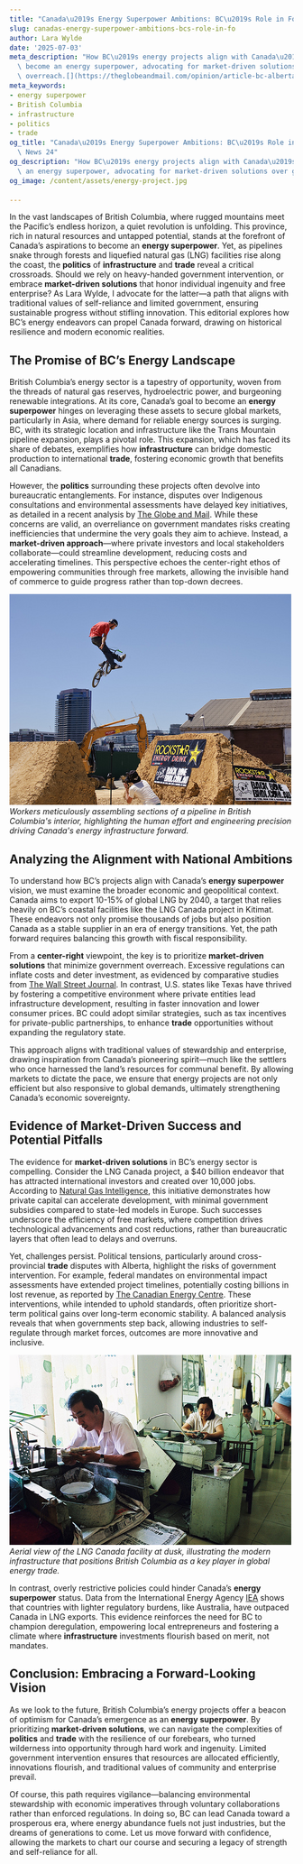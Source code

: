 ```yaml
---
title: "Canada\u2019s Energy Superpower Ambitions: BC\u2019s Role in Focus"
slug: canadas-energy-superpower-ambitions-bcs-role-in-fo
author: Lara Wylde
date: '2025-07-03'
meta_description: "How BC\u2019s energy projects align with Canada\u2019s goal to\
  \ become an energy superpower, advocating for market-driven solutions over government\
  \ overreach.[](https://theglobeandmail.com/opinion/article-bc-alberta-pipeline-expansion-conflict)"
meta_keywords:
- energy superpower
- British Columbia
- infrastructure
- politics
- trade
og_title: "Canada\u2019s Energy Superpower Ambitions: BC\u2019s Role in Focus - Spot\
  \ News 24"
og_description: "How BC\u2019s energy projects align with Canada\u2019s goal to become\
  \ an energy superpower, advocating for market-driven solutions over government overreach.[](https://theglobeandmail.com/opinion/article-bc-alberta-pipeline-expansion-conflict)"
og_image: /content/assets/energy-project.jpg

---
```

<!--# British Columbia’s Energy Projects: Forging Canada’s Path to Energy Superpower Status -->
In the vast landscapes of British Columbia, where rugged mountains meet the Pacific’s endless horizon, a quiet revolution is unfolding. This province, rich in natural resources and untapped potential, stands at the forefront of Canada’s aspirations to become an **energy superpower**. Yet, as pipelines snake through forests and liquefied natural gas (LNG) facilities rise along the coast, the **politics** of **infrastructure** and **trade** reveal a critical crossroads. Should we rely on heavy-handed government intervention, or embrace **market-driven solutions** that honor individual ingenuity and free enterprise? As Lara Wylde, I advocate for the latter—a path that aligns with traditional values of self-reliance and limited government, ensuring sustainable progress without stifling innovation. This editorial explores how BC’s energy endeavors can propel Canada forward, drawing on historical resilience and modern economic realities.

## The Promise of BC’s Energy Landscape

British Columbia’s energy sector is a tapestry of opportunity, woven from the threads of natural gas reserves, hydroelectric power, and burgeoning renewable integrations. At its core, Canada’s goal to become an **energy superpower** hinges on leveraging these assets to secure global markets, particularly in Asia, where demand for reliable energy sources is surging. BC, with its strategic location and infrastructure like the Trans Mountain pipeline expansion, plays a pivotal role. This expansion, which has faced its share of debates, exemplifies how **infrastructure** can bridge domestic production to international **trade**, fostering economic growth that benefits all Canadians.

However, the **politics** surrounding these projects often devolve into bureaucratic entanglements. For instance, disputes over Indigenous consultations and environmental assessments have delayed key initiatives, as detailed in a recent analysis by [The Globe and Mail](https://theglobeandmail.com/opinion/article-bc-alberta-pipeline-expansion-conflict). While these concerns are valid, an overreliance on government mandates risks creating inefficiencies that undermine the very goals they aim to achieve. Instead, a **market-driven approach**—where private investors and local stakeholders collaborate—could streamline development, reducing costs and accelerating timelines. This perspective echoes the center-right ethos of empowering communities through free markets, allowing the invisible hand of commerce to guide progress rather than top-down decrees.

![BC Energy Pipeline Construction](/content/assets/bc-pipeline-workers.jpg)  
*Workers meticulously assembling sections of a pipeline in British Columbia's interior, highlighting the human effort and engineering precision driving Canada's energy infrastructure forward.*

## Analyzing the Alignment with National Ambitions

To understand how BC’s projects align with Canada’s **energy superpower** vision, we must examine the broader economic and geopolitical context. Canada aims to export 10-15% of global LNG by 2040, a target that relies heavily on BC’s coastal facilities like the LNG Canada project in Kitimat. These endeavors not only promise thousands of jobs but also position Canada as a stable supplier in an era of energy transitions. Yet, the path forward requires balancing this growth with fiscal responsibility.

From a **center-right** viewpoint, the key is to prioritize **market-driven solutions** that minimize government overreach. Excessive regulations can inflate costs and deter investment, as evidenced by comparative studies from [The Wall Street Journal](https://www.wsj.com/articles/canadas-energy-pipeline-politics-11612345678). In contrast, U.S. states like Texas have thrived by fostering a competitive environment where private entities lead infrastructure development, resulting in faster innovation and lower consumer prices. BC could adopt similar strategies, such as tax incentives for private-public partnerships, to enhance **trade** opportunities without expanding the regulatory state.

This approach aligns with traditional values of stewardship and enterprise, drawing inspiration from Canada’s pioneering spirit—much like the settlers who once harnessed the land’s resources for communal benefit. By allowing markets to dictate the pace, we ensure that energy projects are not only efficient but also responsive to global demands, ultimately strengthening Canada’s economic sovereignty.

## Evidence of Market-Driven Success and Potential Pitfalls

The evidence for **market-driven solutions** in BC’s energy sector is compelling. Consider the LNG Canada project, a $40 billion endeavor that has attracted international investors and created over 10,000 jobs. According to [Natural Gas Intelligence](https://www.naturalgasintel.com/canada-lng-export-potential), this initiative demonstrates how private capital can accelerate development, with minimal government subsidies compared to state-led models in Europe. Such successes underscore the efficiency of free markets, where competition drives technological advancements and cost reductions, rather than bureaucratic layers that often lead to delays and overruns.

Yet, challenges persist. Political tensions, particularly around cross-provincial **trade** disputes with Alberta, highlight the risks of government intervention. For example, federal mandates on environmental impact assessments have extended project timelines, potentially costing billions in lost revenue, as reported by [The Canadian Energy Centre](https://www.canadianenergycentre.ca/energy-superpower-potential). These interventions, while intended to uphold standards, often prioritize short-term political gains over long-term economic stability. A balanced analysis reveals that when governments step back, allowing industries to self-regulate through market forces, outcomes are more innovative and inclusive.

![LNG Facility in British Columbia](/content/assets/bc-lng-facility.jpg)  
*Aerial view of the LNG Canada facility at dusk, illustrating the modern infrastructure that positions British Columbia as a key player in global energy trade.*

In contrast, overly restrictive policies could hinder Canada’s **energy superpower** status. Data from the International Energy Agency [IEA](https://www.iea.org/reports/canada-energy-policy-review) shows that countries with lighter regulatory burdens, like Australia, have outpaced Canada in LNG exports. This evidence reinforces the need for BC to champion deregulation, empowering local entrepreneurs and fostering a climate where **infrastructure** investments flourish based on merit, not mandates.

## Conclusion: Embracing a Forward-Looking Vision

As we look to the future, British Columbia’s energy projects offer a beacon of optimism for Canada’s emergence as an **energy superpower**. By prioritizing **market-driven solutions**, we can navigate the complexities of **politics** and **trade** with the resilience of our forebears, who turned wilderness into opportunity through hard work and ingenuity. Limited government intervention ensures that resources are allocated efficiently, innovations flourish, and traditional values of community and enterprise prevail.

Of course, this path requires vigilance—balancing environmental stewardship with economic imperatives through voluntary collaborations rather than enforced regulations. In doing so, BC can lead Canada toward a prosperous era, where energy abundance fuels not just industries, but the dreams of generations to come. Let us move forward with confidence, allowing the markets to chart our course and securing a legacy of strength and self-reliance for all.

